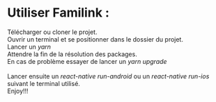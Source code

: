 Utiliser Familink :
=========

Télécharger ou cloner le projet.\
Ouvrir un terminal et se positionner dans le dossier du projet.\
Lancer un _yarn_\
Attendre la fin de la résolution des packages.\
En cas de problème essayer de lancer un _yarn upgrade_\
\
Lancer ensuite un _react-native run-android_ ou un _react-native run-ios_ suivant le terminal utilisé.\
Enjoy!!!
